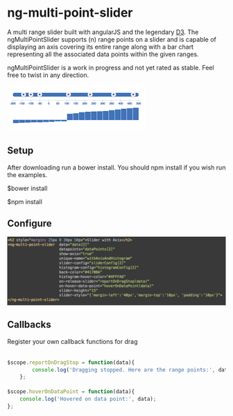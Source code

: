 # ng-multi-point-slider

A multi range slider built with angularJS and the legendary [D3](http://d3js.org/). The ngMultiPointSlider supports (n) range points
on a slider and is capable of displaying an axis covering its entire range along with a bar chart representing all the
associated data points within the given ranges.

ngMultiPointSlider is a work in progress and not yet rated as stable. Feel free to twist in any direction.

![Image of slider](https://raw.githubusercontent.com/cyclomaticsegal/ngMultiSlider/master/img/slider.png)

## Setup

After downloading run a bower install. You should npm install if you wish run the examples.

$bower install

$npm install


## Configure

![Image of slider](https://raw.githubusercontent.com/cyclomaticsegal/ngMultiSlider/master/img/code.png)


## Callbacks

Register your own callback functions for drag

```javascript

$scope.reportOnDragStop = function(data){
        console.log('Dragging stopped. Here are the range points:', data);
    };

$scope.hoverOnDataPoint = function(data){
    console.log('Hovered on data point:', data);
};

```